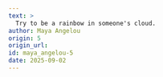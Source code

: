 ```yaml
---
text: >
  Try to be a rainbow in someone's cloud.
author: Maya Angelou
origin: 5
origin_url:
id: maya_angelou-5
date: 2025-09-02 
---
```

